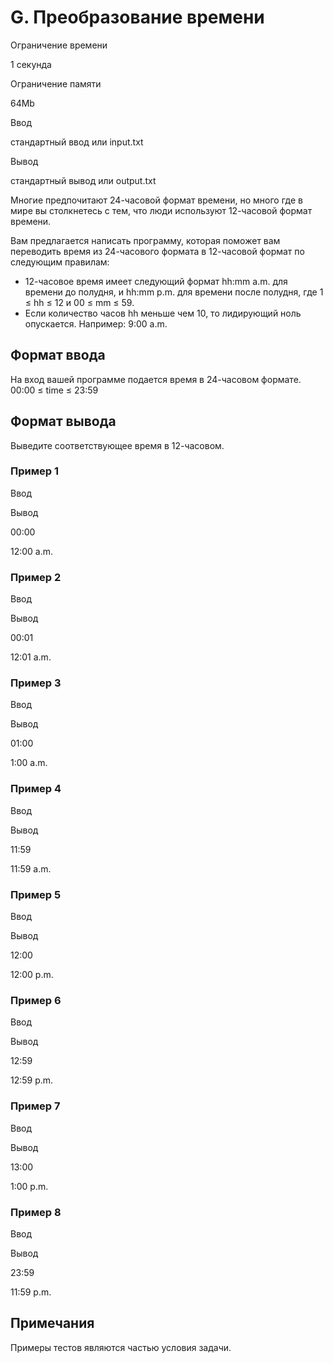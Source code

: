 G. Преобразование времени
=========================

Ограничение времени

1 секунда

Ограничение памяти

64Mb

Ввод

стандартный ввод или input.txt

Вывод

стандартный вывод или output.txt

Многие предпочитают 24-часовой формат времени, но много где в мире вы столкнетесь с тем, что люди используют 12-часовой формат времени.

Вам предлагается написать программу, которая поможет вам переводить время из 24-часового формата в 12-часовой формат по следующим правилам:

*   12-часовое время имеет следующий формат hh:mm a.m. для времени до полудня, и hh:mm p.m. для времени после полудня, где 1 ≤ hh ≤ 12 и 00 ≤ mm ≤ 59.
*   Если количество часов hh меньше чем 10, то лидирующий ноль опускается. Например: 9:00 a.m.

Формат ввода
------------

На вход вашей программе подается время в 24-часовом формате. 00:00 ≤ time ≤ 23:59

Формат вывода
-------------

Выведите соответствующее время в 12-часовом.

### Пример 1

Ввод

Вывод

00:00

12:00 a.m.

### Пример 2

Ввод

Вывод

00:01

12:01 a.m.

### Пример 3

Ввод

Вывод

01:00

1:00 a.m.

### Пример 4

Ввод

Вывод

11:59

11:59 a.m.

### Пример 5

Ввод

Вывод

12:00

12:00 p.m.

### Пример 6

Ввод

Вывод

12:59

12:59 p.m.

### Пример 7

Ввод

Вывод

13:00

1:00 p.m.

### Пример 8

Ввод

Вывод

23:59

11:59 p.m.

Примечания
----------

Примеры тестов являются частью условия задачи.